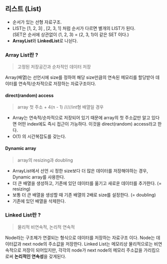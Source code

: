 ## 리스트 (List)

- 순서가 있는 선형 자료구조.
- LIST는 [1, 2, 3] , [2, 3, 1] 처럼 순서가 다르면 별개의 LIST가 된다. </br>
(SET은 순서에 상관없이 (1, 2, 3) = (2, 3, 1)이 같은 SET 이다.) </br>
- **ArrayList**와 **LinkedList**로 나뉜다.

### Array List란 ?
> 고정된 저장공간과 순차적인 데이터 저장

Array(배열)는 선언시에 size를 정하여 해당 size만큼의 연속된 메모리를 할당받아 데이터를 연속적/순차적으로 저장하는 자료구조이다.

#### direct(random) access
> array 첫 주소 + 4(n - 1)   /////int형 배열일 경우

- Array는 연속적/순차적으로 저장되어 있기 때문에 array의 첫 주소값만 알고 있다면 어떤 index에도 즉시 접근이 가능하다. 이것을 direct(random) access라고 한다.
- O(1) 의 시간복잡도를 갖는다.

#### Dynamic array
> array의 resizing과 doubling

- ArrayList에서 선언 시 정한 size보다 더 많은 데이터를 저장해야하는 경우, Dynamic array를 사용한다.
- 더 큰 배열을 생성하고, 기존에 있던 데이터를 옮기고 새로운 데이터를 추가한다. (= resizing)
- 보통 더 큰 배열을 생성할 때 기존 배열의 2배로 size를 설정한다. (= doubling)
- 기존에 있던 배열을 삭제한다.

### Linked List란 ?
> 물리적 비연속적, 논리적 연속적

Node라는 구조체가 연결되는 형식으로 데이터를 저장하는 자료구조 이다.
Node는 데이터값과 next node의 주소값을 저장한다. 
Linked List는 메모리상 물리적으로는 비연속적으로 저장이 되어있지만, 각각의 node가 next node의 메모리 주소값을 가리킴으로써 **논리적인 연속성**을 갖게된다.
